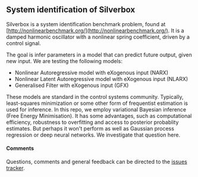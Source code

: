 ## System identification of Silverbox

Silverbox is a system identification benchmark problem, found at [http://nonlinearbenchmark.org/](http://nonlinearbenchmark.org/). It is a damped harmonic oscillator with a nonlinear spring coefficient, driven by a control signal.

The goal is infer parameters in a model that can predict future output, given new input. We are testing the following models:

- Nonlinear Autoregressive model with eXogenous input (NARX)
- Nonlinear Latent Autoregressive model with eXogenous input (NLARX)
- Generalised Filter with eXogenous input (GFX)

These models are standard in the control systems community. Typically, least-squares minimization or some other form of frequentist estimation is used for inference. In this repo, we employ variational Bayesian inference (Free Energy Minimisation). It has some advantages, such as computational efficiency, robustness to overfitting and access to posterior probablity estimates. But perhaps it won't perform as well as Gaussian process regression or deep neural networks. We investigate that question here.

#### Comments
Questions, comments and general feedback can be directed to the [issues tracker](https://github.com/wmkouw/nsi-silverbox/issues).
